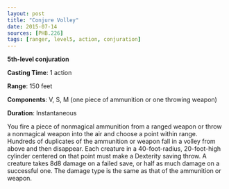 ```yaml
---
layout: post
title: "Conjure Volley"
date: 2015-07-14
sources: [PHB.226]
tags: [ranger, level5, action, conjuration]
---
```


**5th-level conjuration**

**Casting Time**: 1 action

**Range**: 150 feet

**Components**: V, S, M (one piece of ammunition or one throwing weapon)

**Duration**: Instantaneous

You fire a piece of nonmagical ammunition from a ranged weapon or throw a nonmagical weapon into the air and choose a point within range. Hundreds of duplicates of the ammunition or weapon fall in a volley from above and then disappear. Each creature in a 40-foot-radius, 20-foot-high cylinder centered on that point must make a Dexterity saving throw. A creature takes 8d8 damage on a failed save, or half as much damage on a successful one. The damage type is the same as that of the ammunition or weapon.
